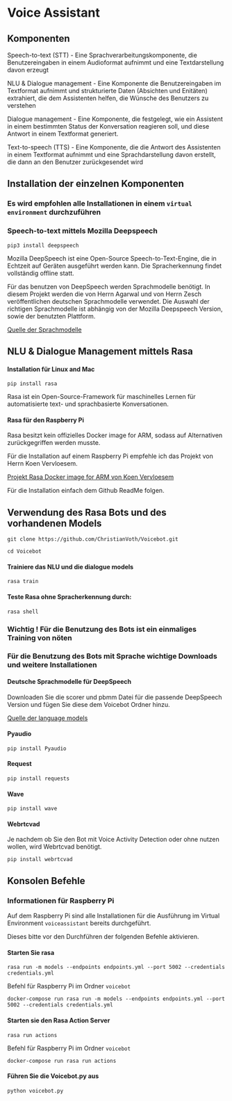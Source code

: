 
# Voice Assistant

## Komponenten

Speech-to-text (STT) - Eine Sprachverarbeitungskomponente, die Benutzereingaben in einem Audioformat aufnimmt
und eine Textdarstellung davon erzeugt

NLU & Dialogue management - Eine Komponente die Benutzereingaben im Textformat aufnimmt und strukturierte Daten
(Absichten und Enitäten) extrahiert, die dem Assistenten helfen, die Wünsche des Benutzers zu verstehen

Dialogue management - Eine Komponente, die festgelegt, wie ein Assistent in einem bestimmten Status der
Konversation reagieren soll, und diese Antwort in einem Textformat generiert.

Text-to-speech (TTS) - Eine Komponente, die die Antwort des Assistenten in einem Textformat aufnimmt
und eine Sprachdarstellung davon erstellt, die dann an den Benutzer zurückgesendet wird

## Installation der einzelnen Komponenten

### Es wird empfohlen alle Installationen in einem `virtual environment` durchzuführen

### Speech-to-text mittels Mozilla Deepspeech

`pip3 install deepspeech`

Mozilla DeepSpeech ist eine Open-Source Speech-to-Text-Engine, die in Echtzeit auf Geräten ausgeführt werden kann.
Die Spracherkennung findet vollständig offline statt.

Für das benutzen von DeepSpeech werden Sprachmodelle benötigt.
In diesem Projekt werden die von Herrn Agarwal und von Herrn Zesch veröffentlichen deutschen Sprachmodelle verwendet.
Die Auswahl der richtigen Sprachmodelle ist abhängig von der Mozilla Deepspeech Version, sowie der benutzten Plattform.

[Quelle der Sprachmodelle](https://github.com/AASHISHAG/deepspeech-german)

## NLU & Dialogue Management mittels Rasa

#### Installation für Linux and Mac

`pip install rasa`

Rasa ist ein Open-Source-Framework für maschinelles Lernen für automatisierte 
text- und sprachbasierte Konversationen.

#### Rasa für den Raspberry Pi

Rasa besitzt kein offizielles Docker image for ARM, sodass auf Alternativen zurückgegriffen werden musste.

Für die Installation auf einem Raspberry Pi empfehle ich das Projekt von Herrn Koen Vervloesem.

[Projekt Rasa Docker image for ARM von Koen Vervloesem](https://hub.docker.com/r/koenvervloesem/rasa)

Für die Installation einfach dem Github ReadMe folgen.

## Verwendung des Rasa Bots und des vorhandenen Models

`git clone https://github.com/ChristianVoth/Voicebot.git`

`cd Voicebot`

#### Trainiere das NLU und die dialogue models

`rasa train`

#### Teste Rasa ohne Spracherkennung durch:

`rasa shell`

### Wichtig ! Für die Benutzung des Bots ist ein einmaliges Training von nöten

### Für die Benutzung des Bots mit Sprache wichtige Downloads und weitere Installationen

#### Deutsche Sprachmodelle für DeepSpeech

Downloaden Sie die scorer und pbmm Datei für die passende DeepSpeech Version und fügen Sie diese dem Voicebot Ordner hinzu.

[Quelle der language models](https://github.com/AASHISHAG/deepspeech-german)

#### Pyaudio
`pip install Pyaudio`

#### Request
`pip install requests`

#### Wave
`pip install wave`

#### Webrtcvad

Je nachdem ob Sie den Bot mit Voice Activity Detection oder ohne nutzen wollen, wird Webrtcvad benötigt.

`pip install webrtcvad`

## Konsolen Befehle

### Informationen für Raspberry Pi

Auf dem Raspberry Pi sind alle Installationen für die Ausführung im Virtual Environment `voiceassistant` bereits durchgeführt.

Dieses bitte vor den Durchführen der folgenden Befehle aktivieren.

#### Starten Sie rasa

`rasa run -m models --endpoints endpoints.yml --port 5002 --credentials credentials.yml`

Befehl für Raspberry Pi im Ordner `voicebot`

`docker-compose run rasa run -m models --endpoints endpoints.yml --port 5002 --credentials credentials.yml`
 
#### Starten sie den Rasa Action Server

`rasa run actions`

Befehl für Raspberry Pi im Ordner `voicebot`

`docker-compose run rasa run actions`

#### Führen Sie die Voicebot.py aus

`python voicebot.py`




